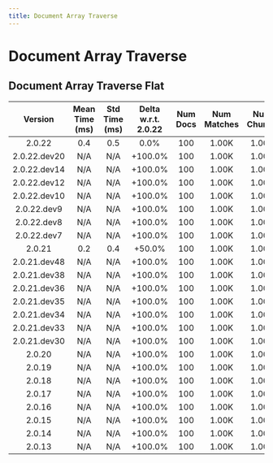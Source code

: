 ```yaml
---
title: Document Array Traverse
---
```

# Document Array Traverse

## Document Array Traverse Flat

| Version | Mean Time (ms) | Std Time (ms) | Delta w.r.t. 2.0.22 | Num Docs | Num Matches | Num Chunks | Traversal Paths | Memmap | Iterations |
| :---: | :---: | :---: | :---: | :---: | :---: | :---: | :---: | :---: | :---: |
| 2.0.22 | 0.4 | 0.5 | 0.0% | 100 | 1.00K | 1.00K | ['m'] | 1 | 5 |
| 2.0.22.dev20 | N/A | N/A | +100.0% | 100 | 1.00K | 1.00K | ['m'] | 1 | 5 |
| 2.0.22.dev14 | N/A | N/A | +100.0% | 100 | 1.00K | 1.00K | ['m'] | 1 | 5 |
| 2.0.22.dev12 | N/A | N/A | +100.0% | 100 | 1.00K | 1.00K | ['m'] | 1 | 5 |
| 2.0.22.dev10 | N/A | N/A | +100.0% | 100 | 1.00K | 1.00K | ['m'] | 1 | 5 |
| 2.0.22.dev9 | N/A | N/A | +100.0% | 100 | 1.00K | 1.00K | ['m'] | 1 | 5 |
| 2.0.22.dev8 | N/A | N/A | +100.0% | 100 | 1.00K | 1.00K | ['m'] | 1 | 5 |
| 2.0.22.dev7 | N/A | N/A | +100.0% | 100 | 1.00K | 1.00K | ['m'] | 1 | 5 |
| 2.0.21 | 0.2 | 0.4 | +50.0% | 100 | 1.00K | 1.00K | ['m'] | 1 | 5 |
| 2.0.21.dev48 | N/A | N/A | +100.0% | 100 | 1.00K | 1.00K | ['m'] | 1 | 5 |
| 2.0.21.dev38 | N/A | N/A | +100.0% | 100 | 1.00K | 1.00K | ['m'] | 1 | 5 |
| 2.0.21.dev36 | N/A | N/A | +100.0% | 100 | 1.00K | 1.00K | ['m'] | 1 | 5 |
| 2.0.21.dev35 | N/A | N/A | +100.0% | 100 | 1.00K | 1.00K | ['m'] | 1 | 5 |
| 2.0.21.dev34 | N/A | N/A | +100.0% | 100 | 1.00K | 1.00K | ['m'] | 1 | 5 |
| 2.0.21.dev33 | N/A | N/A | +100.0% | 100 | 1.00K | 1.00K | ['m'] | 1 | 5 |
| 2.0.21.dev30 | N/A | N/A | +100.0% | 100 | 1.00K | 1.00K | ['m'] | 1 | 5 |
| 2.0.20 | N/A | N/A | +100.0% | 100 | 1.00K | 1.00K | ['m'] | 1 | 5 |
| 2.0.19 | N/A | N/A | +100.0% | 100 | 1.00K | 1.00K | ['m'] | 1 | 5 |
| 2.0.18 | N/A | N/A | +100.0% | 100 | 1.00K | 1.00K | ['m'] | 1 | 5 |
| 2.0.17 | N/A | N/A | +100.0% | 100 | 1.00K | 1.00K | ['m'] | 1 | 5 |
| 2.0.16 | N/A | N/A | +100.0% | 100 | 1.00K | 1.00K | ['m'] | 1 | 5 |
| 2.0.15 | N/A | N/A | +100.0% | 100 | 1.00K | 1.00K | ['m'] | 1 | 5 |
| 2.0.14 | N/A | N/A | +100.0% | 100 | 1.00K | 1.00K | ['m'] | 1 | 5 |
| 2.0.13 | N/A | N/A | +100.0% | 100 | 1.00K | 1.00K | ['m'] | 1 | 5 |
